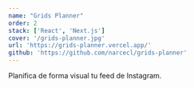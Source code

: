 ```yaml
---
name: "Grids Planner"
order: 2
stack: ['React', 'Next.js']
cover: '/grids-planner.jpg'
url: 'https://grids-planner.vercel.app/'
github: 'https://github.com/narcecl/grids-planner'
---
```


Planifica de forma visual tu feed de Instagram.